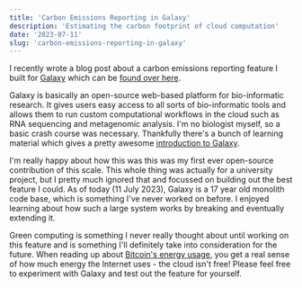```yaml
---
title: 'Carbon Emissions Reporting in Galaxy'
description: 'Estimating the carbon footprint of cloud computation'
date: '2023-07-11'
slug: 'carbon-emissions-reporting-in-galaxy'
---
```


I recently wrote a blog post about a carbon emissions reporting feature I built for [Galaxy](https://galaxyproject.org/) which
can be [found over here](https://galaxyproject.org/news/2023-07-11-carbon-emissions-reporting/).

Galaxy is basically an open-source web-based platform for bio-informatic research. It gives users
easy access to all sorts of bio-informatic tools and allows them to run custom computational workflows in the cloud such as
RNA sequencing and metagenomic analysis. I'm no biologist myself, so a basic crash course was necessary. Thankfully there's a
bunch of learning material which gives a pretty awesome [introduction to Galaxy](https://galaxyproject.org/get-started/).

I'm really happy about how this was this was my first ever open-source contribution of this scale.
This whole thing was actually for a university project, but I pretty much ignored that and focussed on
building out the best feature I could. As of today (11 July 2023), Galaxy is a 17 year old monolith code base, which
is something I've never worked on before. I enjoyed learning about how such a large system works by breaking and
eventually extending it.

Green computing is something I never really thought about until working on this feature and is something I'll
definitely take into consideration for the future. When reading up about [Bitcoin's energy usage](https://news.climate.columbia.edu/2022/05/04/cryptocurrency-energy/),
you get a real sense of how much energy the Internet uses - the cloud isn't free! Please feel free to experiment
with Galaxy and test out the feature for yourself.
